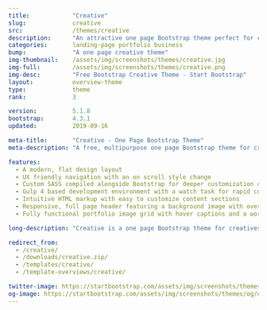 ```yaml
---
title:            "Creative"
slug:             creative
src:              /themes/creative
description:      "An attractive one page Bootstrap theme perfect for creative portfolios and businesses"
categories:       landing-page portfolio business
bump:             "A one page creative theme"
img-thumbnail:    /assets/img/screenshots/themes/creative.jpg
img-full:         /assets/img/screenshots/themes/creative.png
img-desc:         "Free Bootstrap Creative Theme - Start Bootstrap"
layout:           overview-theme
type:             theme
rank:             3

version:          5.1.8
bootstrap:        4.3.1
updated:          2019-09-16

meta-title:       "Creative - One Page Bootstrap Theme"
meta-description: "A free, multipurpose one page Bootstrap theme for creatives, businesses, and more. All Start Bootstrap templates are free to download and open source."

features:
  - A modern, flat design layout
  - UX friendly navigation with an on scroll style change
  - Custom SASS compiled alongside Bootstrap for deeper customization options
  - Gulp 4 based development environment with a watch task for rapid custom development
  - Intuitive HTML markup with easy to customize content sections
  - Responsive, full page header featuring a background image with overlay and vertically centered content
  - Fully functional portfolio image grid with hover captions and a working lightbox gallery

long-description: "Creative is a one page Bootstrap theme for creatives, small businesses, and other multipurpose use. A modern, flat design style works in unison with rich features and plugins making this theme a great boilerplate for your next Bootstrap based project!"

redirect_from:
  - /creative/
  - /downloads/creative.zip/
  - /templates/creative/
  - /template-overviews/creative/

twitter-image: https://startbootstrap.com/assets/img/screenshots/themes/twitter/twitter-creative.png
og-image: https://startbootstrap.com/assets/img/screenshots/themes/og/og-creative.png
---
```

